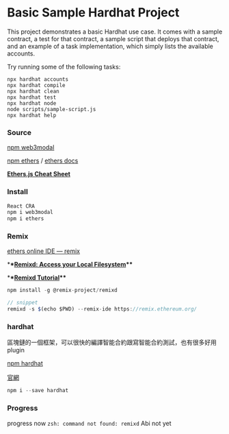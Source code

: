 # Basic Sample Hardhat Project

This project demonstrates a basic Hardhat use case. It comes with a sample contract, a test for that contract, a sample script that deploys that contract, and an example of a task implementation, which simply lists the available accounts.

Try running some of the following tasks:

```shell
npx hardhat accounts
npx hardhat compile
npx hardhat clean
npx hardhat test
npx hardhat node
node scripts/sample-script.js
npx hardhat help
```

### Source

[npm web3modal](https://www.npmjs.com/package/web3modal)

[npm ethers](https://www.npmjs.com/package/ethers) / [ethers docs](https://docs.ethers.io/v5/)

**[Ethers.js Cheat Sheet](https://dev.to/hideckies/ethers-js-cheat-sheet-1h5j)**

### Install

```jsx
React CRA
npm i web3modal
npm i ethers
```

### Remix

[ethers online IDE — remix](https://remix.ethereum.org/?#optimize=false&runs=200&evmVersion=null&version=soljson-v0.8.7+commit.e28d00a7.js)

\***\*[Remixd: Access your Local Filesystem](https://remix-ide.readthedocs.io/en/latest/remixd.html)\*\***

\***\*[Remixd Tutorial](https://medium.com/@jeffprestes/remixd-tutorial-809c96f5af36)\*\***

```jsx
npm install -g @remix-project/remixd

// snippet
remixd -s $(echo $PWD) --remix-ide https://remix.ethereum.org/
```

### hardhat

區塊鏈的一個框架，可以很快的編譯智能合約跟寫智能合約測試，也有很多好用 plugin

[npm hardhat](https://www.npmjs.com/package/hardhat)

[官網](https://hardhat.org/)

```jsx
npm i --save hardhat
```

### Progress

progress now `zsh: command not found: remixd`
Abi not yet
